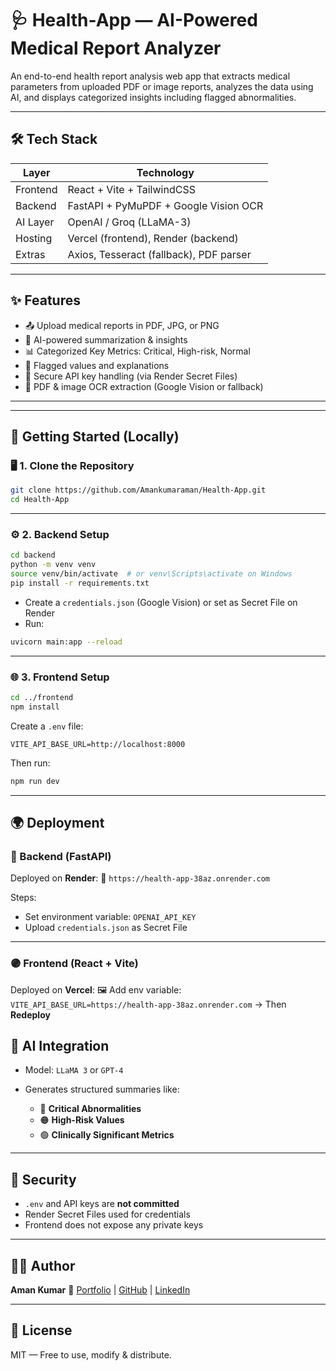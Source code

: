 # 🩺 Health-App — AI-Powered Medical Report Analyzer

An end-to-end health report analysis web app that extracts medical parameters from uploaded PDF or image reports, analyzes the data using AI, and displays categorized insights including flagged abnormalities.

---

## 🛠️ Tech Stack

| Layer     | Technology                 |
|-----------|----------------------------|
| Frontend  | React + Vite + TailwindCSS |
| Backend   | FastAPI + PyMuPDF + Google Vision OCR |
| AI Layer  | OpenAI / Groq (LLaMA-3)     |
| Hosting   | Vercel (frontend), Render (backend) |
| Extras    | Axios, Tesseract (fallback), PDF parser |

---

## ✨ Features

- 📤 Upload medical reports in PDF, JPG, or PNG
- 🧠 AI-powered summarization & insights
- 📊 Categorized Key Metrics: Critical, High-risk, Normal
- 📌 Flagged values and explanations
- 🔐 Secure API key handling (via Render Secret Files)
- 🧾 PDF & image OCR extraction (Google Vision or fallback)

---


---

## 🚀 Getting Started (Locally)

### 🖥️ 1. Clone the Repository

```bash
git clone https://github.com/Amankumaraman/Health-App.git
cd Health-App
````

---

### ⚙️ 2. Backend Setup

```bash
cd backend
python -m venv venv
source venv/bin/activate  # or venv\Scripts\activate on Windows
pip install -r requirements.txt
```

* Create a `credentials.json` (Google Vision) or set as Secret File on Render
* Run:

```bash
uvicorn main:app --reload
```

---

### 🌐 3. Frontend Setup

```bash
cd ../frontend
npm install
```

Create a `.env` file:

```
VITE_API_BASE_URL=http://localhost:8000
```

Then run:

```bash
npm run dev
```

---

## 🌍 Deployment

### 🔵 Backend (FastAPI)

Deployed on **Render**:
📡 `https://health-app-38az.onrender.com`

Steps:

* Set environment variable: `OPENAI_API_KEY`
* Upload `credentials.json` as Secret File

---

### 🟣 Frontend (React + Vite)

Deployed on **Vercel**:
🖼️ Add env variable: `VITE_API_BASE_URL=https://health-app-38az.onrender.com`
→ Then **Redeploy**


## 🤖 AI Integration

* Model: `LLaMA 3` or `GPT-4`
* Generates structured summaries like:

  * 🔴 **Critical Abnormalities**
  * 🟠 **High-Risk Values**
  * 🟢 **Clinically Significant Metrics**

---

## 🔐 Security

* `.env` and API keys are **not committed**
* Render Secret Files used for credentials
* Frontend does not expose any private keys

---

## 👨‍💻 Author

**Aman Kumar**
🔗 [Portfolio](https://devaiak.vercel.app/) | [GitHub](https://github.com/Amankumaraman) | [LinkedIn](https://www.linkedin.com/in/aman-kumar-here-for-you/)

---

## 📄 License

MIT — Free to use, modify & distribute.

````

